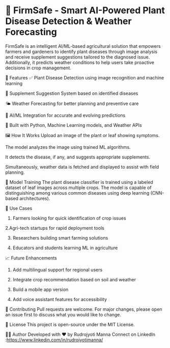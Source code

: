 # 🌿 FirmSafe - Smart AI-Powered Plant Disease Detection & Weather Forecasting
FirmSafe is an intelligent AI/ML-based agricultural solution that empowers farmers and gardeners to identify plant diseases through image analysis and receive supplement suggestions tailored to the diagnosed issue. Additionally, it predicts weather conditions to help users take proactive decisions in crop management.

🚀 Features
✅ Plant Disease Detection using image recognition and machine learning

💊 Supplement Suggestion System based on identified diseases

🌤️ Weather Forecasting for better planning and preventive care

🧠 AI/ML Integration for accurate and evolving predictions

🧪 Built with Python, Machine Learning models, and Weather APIs

🖼️ How It Works
Upload an image of the plant or leaf showing symptoms.

The model analyzes the image using trained ML algorithms.

It detects the disease, if any, and suggests appropriate supplements.

Simultaneously, weather data is fetched and displayed to assist with field planning.


🧪 Model Training
The plant disease classifier is trained using a labeled dataset of leaf images across multiple crops. The model is capable of distinguishing among various common diseases using deep learning (CNN-based architectures).


📍 Use Cases
1. Farmers looking for quick identification of crop issues

2.Agri-tech startups for rapid deployment tools

3. Researchers building smart farming solutions

4. Educators and students learning ML in agriculture


📈 Future Enhancements
1. Add multilingual support for regional users

2. Integrate crop recommendation based on soil and weather

3. Build a mobile app version

4. Add voice assistant features for accessibility



🤝 Contributing
Pull requests are welcome. For major changes, please open an issue first to discuss what you would like to change.



📜 License
This project is open-source under the MIT License.



🙋‍♂️ Author
Developed with ❤️ by Rudrojyoti Manna
Connect on LinkedIn :https://www.linkedin.com/in/rudrojyotimanna/
